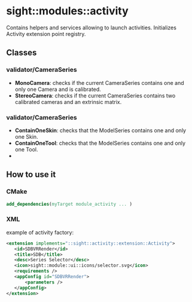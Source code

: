 # sight::modules::activity

Contains helpers and services allowing to launch activities. Initializes Activity extension point registry.

## Classes

### validator/CameraSeries
- **MonoCamera**: checks if the current CameraSeries contains one and only one Camera and is calibrated.
- **StereoCamera**: checks if the current CameraSeries contains two calibrated cameras and an extrinsic matrix.

### validator/CameraSeries 
- **ContainOneSkin**: checks that the ModelSeries contains one and only one Skin.
- **ContainOneTool**: checks that the ModelSeries contains one and only one Tool.
- 
## How to use it

### CMake

```cmake
add_dependencies(myTarget module_activity ... )
```

### XML

example of activity factory:

 ```xml
<extension implements="::sight::activity::extension::Activity">
    <id>SDBVRRender</id>
    <title>SDB</title>
    <desc>Series Selector</desc>
    <icon>sight::module::ui::icons/selector.svg</icon>
    <requirements />
    <appConfig id="SDBVRRender">
        <parameters />
    </appConfig>
</extension>
 ```